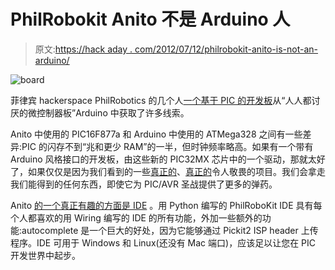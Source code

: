 # PhilRobokit Anito 不是 Arduino 人

> 原文:[https://hack aday . com/2012/07/12/philrobokit-anito-is-not-an-arduino/](https://hackaday.com/2012/07/12/philrobokit-anito-is-not-an-arduino/)

![](../Images/b7a8d6b2cc9f528bd8f461b984ddcb18.png "board")

菲律宾 hackerspace PhilRobotics 的几个人[一个基于 PIC 的开发板](http://www.philrobotics.com/philrobokit-anito)从“人人都讨厌的微控制器板”Arduino 中获取了许多线索。

Anito 中使用的 PIC16F877a 和 Arduino 中使用的 ATMega328 之间有一些差异:PIC 的闪存不到“兆和更少 RAM”的一半，但时钟频率略高。如果有一个带有 Arduino 风格接口的开发板，由这些新的 PIC32MX 芯片中的一个驱动，那就太好了，如果仅仅是因为我们看到的一些[真正的](http://hackaday.com/2012/06/15/putting-an-atari-pokey-in-your-pocket/)、[真正的](http://hackaday.com/2012/01/23/maximite-harkens-back-to-the-days-of-basic/)令人敬畏的项目。我们会拿走我们能得到的任何东西，即使它为 PIC/AVR 圣战提供了更多的弹药。

Anito [的一个真正有趣的方面是 IDE](http://www.philrobotics.com/philrobokit-ide-update) 。用 Python 编写的 PhilRoboKit IDE 具有每个人都喜欢的用 Wiring 编写的 IDE 的所有功能，外加一些额外的功能:autocomplete 是一个巨大的好处，因为它能够通过 Pickit2 ISP header 上传程序。IDE 可用于 Windows 和 Linux(还没有 Mac 端口)，应该足以让您在 PIC 开发世界中起步。